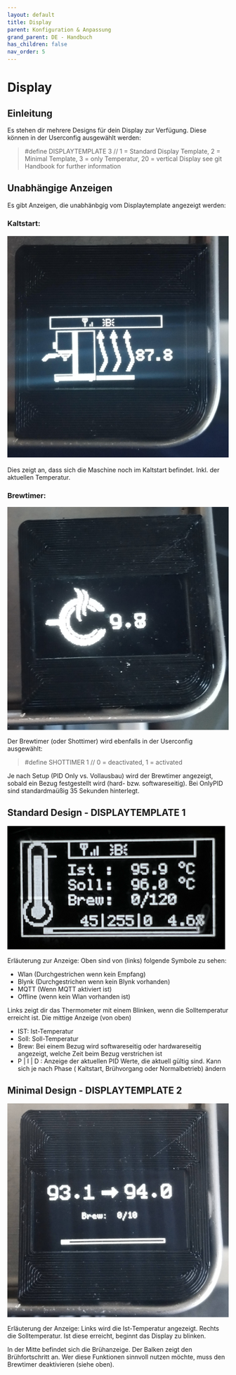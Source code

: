 ```yaml
---
layout: default
title: Display
parent: Konfiguration & Anpassung
grand_parent: DE - Handbuch
has_children: false
nav_order: 5
---
```


# Display

## Einleitung

Es stehen dir mehrere Designs für dein Display zur Verfügung.
Diese können in der Userconfig ausgewählt werden:

> #define DISPLAYTEMPLATE 3 // 1 = Standard Display Template, 2 = Minimal Template, 3 = only Temperatur, 20 = vertical Display see git Handbook for further information

## Unabhängige Anzeigen

Es gibt Anzeigen, die unabhänbgig vom Displaytemplate angezeigt werden:

### Kaltstart:

![Displayanzeige Kaltstart](/img/customization/display/disp-kaltstart.jpg)

Dies zeigt an, dass sich die Maschine noch im Kaltstart befindet. Inkl. der aktuellen Temperatur.

### Brewtimer:

![Brewtimer](/img/customization/display/disp-brewtimer.jpg)

Der Brewtimer (oder Shottimer) wird ebenfalls in der Userconfig ausgewählt:

> #define SHOTTIMER 1 // 0 = deactivated, 1 = activated

Je nach Setup (PID Only vs. Vollausbau) wird der Brewtimer angezeigt, sobald ein Bezug festgestellt wird (hard- bzw. softwareseitig).
Bei OnlyPID sind standardmaüßig 35 Sekunden hinterlegt.

## Standard Design - DISPLAYTEMPLATE 1

![Display Template 1](/img/customization/display/Displaytemplate1.png)

Erläuterung zur Anzeige:
Oben sind von (links) folgende Symbole zu sehen:

- Wlan (Durchgestrichen wenn kein Empfang)
- Blynk (Durchgestrichen wenn kein Blynk vorhanden)
- MQTT (Wenn MQTT aktiviert ist)
- Offline (wenn kein Wlan vorhanden ist)

Links zeigt dir das Thermometer mit einem Blinken, wenn die Solltemperatur erreicht ist.
Die mittige Anzeige (von oben)

- IST: Ist-Temperatur
- Soll: Soll-Temperatur
- Brew: Bei einem Bezug wird softwareseitig oder hardwareseitig angezeigt, welche Zeit beim Bezug verstrichen ist
- P | I | D : Anzeige der aktuellen PID Werte, die aktuell gültig sind. Kann sich je nach Phase ( Kaltstart, Brühvorgang oder Normalbetrieb) ändern

## Minimal Design - DISPLAYTEMPLATE 2

![Display Template 2](/img/customization/display/disp-minimal-default.jpg)

Erläuterung der Anzeige:
Links wird die Ist-Temperatur angezeigt. Rechts die Solltemperatur. Ist diese erreicht, beginnt das Display zu blinken.

In der Mitte befindet sich die Brühanzeige. Der Balken zeigt den Brühfortschritt an. Wer diese Funktionen sinnvoll nutzen möchte, muss den Brewtimer deaktivieren (siehe oben).

